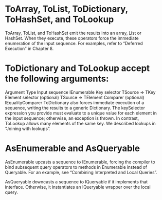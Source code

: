 # ToArray, ToList, ToDictionary, ToHashSet, and ToLookup
ToArray, ToList, and ToHashSet emit the results into an array, List<T> or HashSet<T>. When they execute, these operators force the immediate enumeration of the input sequence. For examples, refer to “Deferred Execution” in Chapter 8.

# ToDictionary and ToLookup accept the following arguments:

Argument	Type
Input sequence	IEnumerable<TSource>
Key selector	TSource => TKey
Element selector (optional)	TSource => TElement
Comparer (optional)	IEqualityComparer<TKey>
ToDictionary also forces immediate execution of a sequence, writing the results to a generic Dictionary. The keySelector expression you provide must evaluate to a unique value for each element in the input sequence; otherwise, an exception is thrown. In contrast, ToLookup allows many elements of the same key. We described lookups in “Joining with lookups”.

# AsEnumerable and AsQueryable
AsEnumerable upcasts a sequence to IEnumerable<T>, forcing the compiler to bind subsequent query operators to methods in Enumerable instead of Queryable. For an example, see “Combining Interpreted and Local Queries”.

AsQueryable downcasts a sequence to IQueryable<T> if it implements that interface. Otherwise, it instantiates an IQueryable<T> wrapper over the local query.